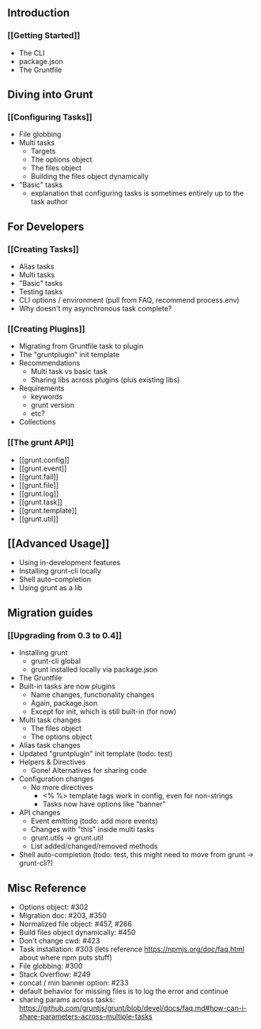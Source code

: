 ## Introduction

### [[Getting Started]]
* The CLI
* package.json
* The Gruntfile


## Diving into Grunt

### [[Configuring Tasks]]
* File globbing
* Multi tasks
  * Targets
  * The options object
  * The files object
  * Building the files object dynamically
* "Basic" tasks
  * explanation that configuring tasks is sometimes entirely up to the task author


## For Developers

### [[Creating Tasks]]
* Alias tasks
* Multi tasks
* "Basic" tasks
* Testing tasks
* CLI options / environment (pull from FAQ, recommend process.env)
* Why doesn't my asynchronous task complete?

### [[Creating Plugins]]
* Migrating from Gruntfile task to plugin
* The "gruntplugin" init template
* Recommendations
  * Multi task vs basic task
  * Sharing libs across plugins (plus existing libs)
* Requirements
  * keywords
  * grunt version
  * etc?
* Collections

### [[The grunt API]]
* [[grunt.config]]
* [[grunt.event]]
* [[grunt.fail]]
* [[grunt.file]]
* [[grunt.log]]
* [[grunt.task]]
* [[grunt.template]]
* [[grunt.util]]

## [[Advanced Usage]]
* Using in-development features
* Installing grunt-cli locally
* Shell auto-completion
* Using grunt as a lib

## Migration guides

### [[Upgrading from 0.3 to 0.4]]
* Installing grunt
  * grunt-cli global
  * grunt installed locally via package.json
* The Gruntfile
* Built-in tasks are now plugins
  * Name changes, functionality changes
  * Again, package.json
  * Except for init, which is still built-in (for now)
* Multi task changes
  * The files object
  * The options object
* Alias task changes
* Updated "gruntplugin" init template (todo: test)
* Helpers & Directives
  * Gone! Alternatives for sharing code
* Configuration changes
  * No more directives
    * <% %> template tags work in config, even for non-strings
    * Tasks now have options like "banner"
* API changes
  * Event emitting (todo: add more events)
  * Changes with "this" inside multi tasks
  * grunt.utils -> grunt.util
  * List added/changed/removed methods
* Shell auto-completion (todo: test, this might need to move from grunt -> grunt-cli?)


## Misc Reference
* Options object: #302
* Migration doc: #203, #350
* Normalized file object: #457, #266
* Build files object dynamically: #450
* Don't change cwd: #423
* Task installation: #303 (lets reference https://npmjs.org/doc/faq.html about where npm puts stuff)
* File globbing: #300
* Stack Overflow: #249
* concat / min banner option: #233
* default behavior for missing files is to log the error and continue
* sharing params across tasks: https://github.com/gruntjs/grunt/blob/devel/docs/faq.md#how-can-i-share-parameters-across-multiple-tasks